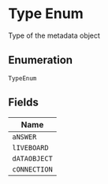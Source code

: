 
# Type Enum

Type of the metadata object

## Enumeration

`TypeEnum`

## Fields

| Name |
|  --- |
| `aNSWER` |
| `lIVEBOARD` |
| `dATAOBJECT` |
| `cONNECTION` |

